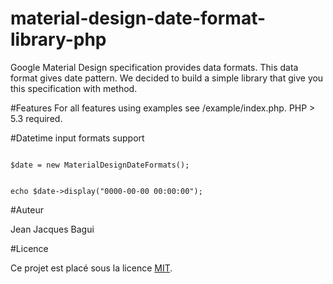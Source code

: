 # material-design-date-format-library-php
Google Material Design specification provides data formats. This data format gives date pattern. We decided to build a simple library that give you this specification with method.



#Features
For all features using examples see /example/index.php. PHP > 5.3 required.

#Datetime input formats support

<code>
$date = new MaterialDesignDateFormats(); </br> </br>
echo $date->display("0000-00-00 00:00:00");
</code>



#Auteur

Jean Jacques Bagui

#Licence

Ce projet est placé sous la licence <a href="https://opensource.org/licenses/MIT">MIT</a>.
